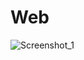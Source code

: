 # Web

![Screenshot_1](https://user-images.githubusercontent.com/61605947/131420657-b3ba173a-2a3a-44a3-a617-be3a961b5e48.png)
